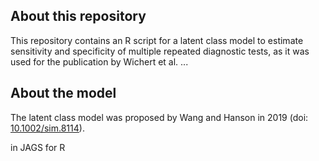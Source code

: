 ## About this repository
This repository contains an R script for a latent class model to estimate sensitivity and specificity of multiple repeated diagnostic tests, as it was used for the publication by Wichert et al. ...

## About the model
The latent class model was proposed by Wang and Hanson in 2019 (doi: [10.1002/sim.8114](https://doi.org/10.1002/sim.8114)). 

in JAGS for R
